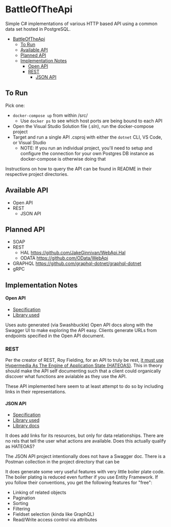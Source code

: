 # BattleOfTheApi
Simple C# implementations of various HTTP based API using a common data set hosted in PostgreSQL.
- [BattleOfTheApi](#battleoftheapi)
  - [To Run](#to-run)
  - [Available API](#available-api)
  - [Planned API](#planned-api)
  - [Implementation Notes](#implementation-notes)
      - [Open API](#open-api)
    - [REST](#rest)
      - [JSON API](#json-api)
## To Run
Pick one:
- `docker-compose up` from within /src/
    - Use `docker ps` to see which host ports are being bound to each API
- Open the Visual Studio Solution file (.sln), run the docker-compose project
- Target and run a single API .csproj with either the `dotnet` CLI, VS Code, or Visual Studio
    - NOTE: If you run an individual project, you'll need to setup and configure the connection for your own Postgres DB instance as docker-compose is otherwise doing that

Instructions on how to query the API can be found in README in their respective project directories.

## Available API
- Open API
- REST
  - JSON API


## Planned API
- SOAP
- REST
    - HAL https://github.com/JakeGinnivan/WebApi.Hal
    - ODATA https://github.com/OData/WebApi
- GRAPHQL https://github.com/graphql-dotnet/graphql-dotnet
- gRPC

## Implementation Notes

#### Open API
-  [Specification](https://github.com/OAI/OpenAPI-Specification)
-  [Library used](https://github.com/domaindrivendev/Swashbuckle.AspNetCore)

Uses auto generated (via Swashbuckle) Open API docs along with the Swagger UI to make exploring the API easy. Clients generate URLs from endpoints specified in the Open API document.

### REST
Per the creator of REST, Roy Fielding, for an API to truly be rest, [it must use Hypermedia As The Engine of Application State (HATEOAS)](https://roy.gbiv.com/untangled/2008/rest-apis-must-be-hypertext-driven). This in theory should make the API self documenting such that a client could organically discover what functions are avialable as they use the API.

These API implemented here seem to at least attempt to do so by including links in their representations.

#### JSON API
- [Specification](https://jsonapi.org/format/)
- [Library used](https://github.com/json-api-dotnet/JsonApiDotNetCore)
- [Library docs](https://json-api-dotnet.github.io/JsonApiDotNetCore/getting-started/install.html)
  
It does add links for its resources, but only for data relationships. There are no rels that tell the user what actions are available. Does this actually qualify as HATEOAS?

The JSON API project intentionally does not have a Swagger doc. 
There is a Postman collection in the project directory that can be

It does generate some very useful features with very little boiler plate code. The boiler plating is reduced even further if you use Entity Framework. If you follow their conventions, you get the following features for "free":
- Linking of related objects
- Pagination
- Sorting
- Filtering
- Fieldset selection (kinda like GraphQL)
- Read/Write access control via attributes